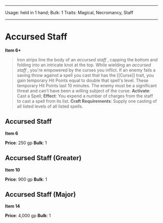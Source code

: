 
---
Usage: held in 1 hand;
Bulk: 1
Traits: Magical, Necromancy, Staff

---

# Accursed Staff

**Item 6+**

> Iron strips line the body of an *accursed staff* , capping the bottom and folding into an intricate knot at the top. While wielding an *accursed staff* , you're empowered by the curses you inflict. If an enemy fails a saving throw against a spell you cast that has the [[Curse]] trait, you gain temporary Hit Points equal to double that spell's level. These temporary Hit Points last 10 minutes. The enemy must be a significant threat and can't have been a willing subject of the curse.
**Activate**: Cast a Spell;
**Effect**: You expend a number of charges from the staff to cast a spell from its list.
**Craft Requirements**: Supply one casting of all listed levels of all listed spells.

## Accursed Staff

**Item 6**

**Price**: 250 gp
**Bulk**: 1

## Accursed Staff (Greater)

**Item 10**

**Price**: 900 gp
**Bulk**: 1

## Accursed Staff (Major)

**Item 14**

**Price**: 4,000 gp
**Bulk**: 1
